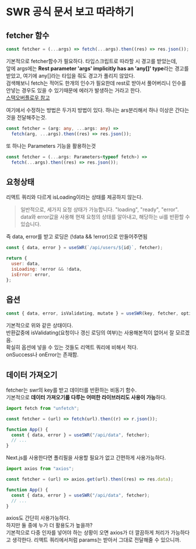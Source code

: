 # SWR 공식 문서 보고 따라하기

## fetcher 함수

```js
const fetcher = (...args) => fetch(...args).then((res) => res.json());
```

기본적으로 fetcher함수가 필요하다. 타입스크립트로 따라할 시 경고를 받았는데,  
앞에 args에는 **Rest parameter 'args' implicitly has an 'any[]' type**라는 경고를 받았고, 여기에 any[]라는 타입을 줘도 경고가 풀리지 않았다.  
검색해보니 fetch는 적어도 한개의 인수가 필요한데 rest로 받아서 풀어버리니 인수를 안넣는 경우도 있을 수 있기때문에 에러가 발생하는 거라고 한다.  
[스택오버플로우 참고](https://stackoverflow.com/questions/63313799/typescript-argument-cant-use-any-in-fetch)

여기에서 수정하는 방법은 두가지 방법이 있다. 하나는 ars분리해서 하나 이상은 간다는 것을 전달해주는것.

```ts
const fetcher = (arg: any, ...args: any) =>
  fetch(arg, ...args).then((res) => res.json());
```

또 하나는 Parameters 기능을 활용하는것

```ts
const fetcher = (...args: Parameters<typeof fetch>) =>
  fetch(...args).then((res) => res.json());
```

## 요청상태

리액트 쿼리와 다르게 isLoading이라는 상태를 제공하지 않는다.

> 일반적으로, 세가지 요청 상태가 가능합니다. "loading", "ready", "error". data와 error값을 사용해 현재 요청의 상태를 알아내고, 해당하는 ui를 반환할 수 있습니다.

즉 data, error를 받고 로딩은 (!data && !error)으로 만들어주면됨

```js
const { data, error } = useSWR(`/api/users/${id}`, fetcher);

return {
  user: data,
  isLoading: !error && !data,
  isError: error,
};
```

## 옵션

```js
const { data, error, isValidating, mutate } = useSWR(key, fetcher, options);
```

기본적으로 위와 같은 상태이다.  
반환값중에 isValidating(요청이나 갱신 로딩의 여부)는 사용해본적이 없어서 잘 모르겠음.  
확실히 옵션에 넣을 수 있는 것들도 리액트 쿼리에 비해서 적다.  
onSuccess나 onError는 존재함.

## 데이터 가져오기

fetcher는 swr의 key를 받고 데이터를 반환하는 비동기 함수.  
기본적으로 **데이터 가져오기를 다루는 어떠한 라이브러리도 사용이 가능**하다.

```js
import fetch from "unfetch";

const fetcher = (url) => fetch(url).then((r) => r.json());

function App() {
  const { data, error } = useSWR("/api/data", fetcher);
  // ...
}
```

Next.js를 사용한다면 폴리필을 사용할 필요가 없고 간편하게 사용가능하다.

```js
import axios from "axios";

const fetcher = (url) => axios.get(url).then((res) => res.data);

function App() {
  const { data, error } = useSWR("/api/data", fetcher);
  // ...
}
```

axios도 간단히 사용가능하다.  
하지만 둘 중에 누가 더 활용도가 높을까?  
기본적으로 다중 인자를 넣어야 하는 상황이 오면 axios가 더 깔끔하게 처리가 가능하다고 생각한다. 리액트 쿼리에서처럼 params는 받아서 그대로 전달해줄 수 있으니까.

